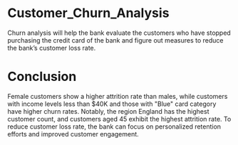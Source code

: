 # Customer_Churn_Analysis
Churn analysis will help the bank evaluate the customers who have stopped purchasing the credit card of the bank and figure out measures to reduce the bank’s customer loss rate.
# Conclusion
Female customers show a higher attrition rate than males, while customers with income levels less than $40K and those with "Blue" card category have higher churn rates. 
Notably, the region England has the highest customer count, and customers aged 45 exhibit the highest attrition rate.
To reduce customer loss rate, the bank can focus on personalized retention efforts and improved customer engagement.

